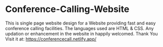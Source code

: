 # Conference-Calling-Website

This is single page website design for a Website providing fast and easy conference calling facilities.
The languages used are HTML & CSS.
Any updation or enhancement in the website in happily welcomed.
Thank You
Visit it at: https://conferencecall.netlify.app/
